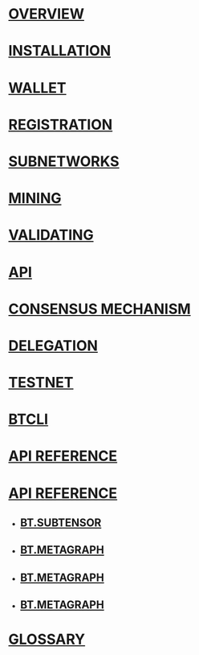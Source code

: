 
# [OVERVIEW](intro/index.md)

# [INSTALLATION](getting-started/installation.md)

# [WALLET](getting-started/wallets.md)

# [REGISTRATION](subnetworks/registration.md)

# [SUBNETWORKS](subnetworks/subnetworks.md)

# [MINING](mining/mining.md)

# [VALIDATING](validating/validating.md)

# [API](clients/clients.md)

# [CONSENSUS MECHANISM](validating/yuma-consensus.md)

# [DELEGATION](delegation/delegation.md)

# [TESTNET](reference/testnet.md)

# [BTCLI](reference/btcli.md)

# [API REFERENCE](bittensor-api/index.md)

# [API REFERENCE](delegation/delegation.md)

<Accordion title="API REFERENCE">

- ## [BT.SUBTENSOR](bittensor-api/index.md)

- ## [BT.METAGRAPH](bittensor-api/index.md)

- ## [BT.METAGRAPH](bittensor-api/index.md)

- ## [BT.METAGRAPH](bittensor-api/index.md)


</Accordion>

# [GLOSSARY](glossary/glossary.md)

